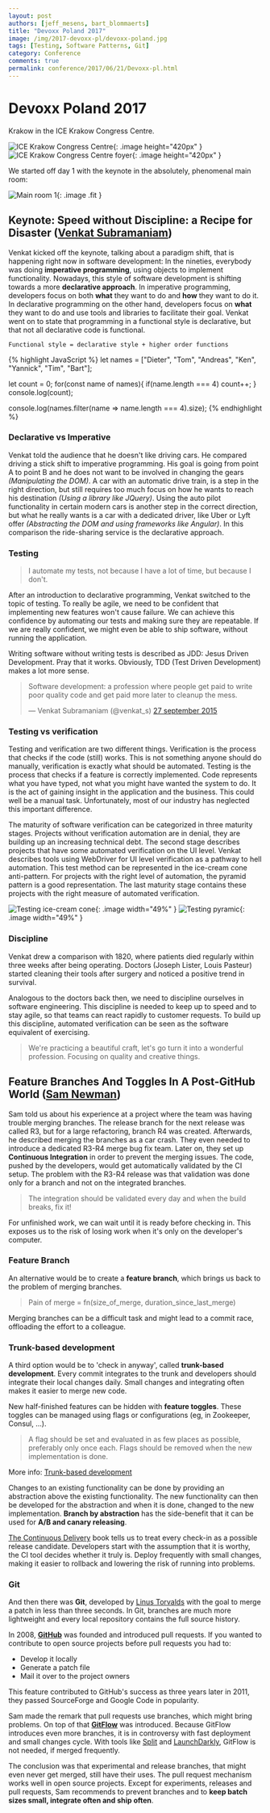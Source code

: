 ```yaml
---
layout: post
authors: [jeff_mesens, bart_blommaerts]
title: "Devoxx Poland 2017"
image: /img/2017-devoxx-pl/devoxx-poland.jpg
tags: [Testing, Software Patterns, Git]
category: Conference
comments: true
permalink: conference/2017/06/21/Devoxx-pl.html
---
```

# Devoxx Poland 2017

Krakow in the ICE Krakow Congress Centre.

![ICE Krakow Congress Centre](/img/2017-devoxx-pl/venue-1.jpg){: .image height="420px" }
![ICE Krakow Congress Centre foyer](/img/2017-devoxx-pl/venue-2.jpg){: .image height="420px" }

We started off day 1 with the keynote in the absolutely, phenomenal main room:

![Main room 1](/img/2017-devoxx-pl/room-1.jpg){: .image .fit }

## Keynote: Speed without Discipline: a Recipe for Disaster ([Venkat Subramaniam](https://twitter.com/@venkat_s))

Venkat kicked off the keynote, talking about a paradigm shift, that is happening right now in software development:
In the nineties, everybody was doing **imperative programming**, using objects to implement functionality.
Nowadays, this style of software development is shifting towards a more **declarative approach**.
In imperative programming, developers focus on both **what** they want to do and **how** they want to do it. 
In declarative programming on the other hand, developers focus on **what** they want to do and use tools and libraries to facilitate their goal.
Venkat went on to state that programming in a functional style is declarative, but that not all declarative code is functional.

	Functional style = declarative style + higher order functions

{% highlight JavaScript %}
let names = ["Dieter", "Tom", "Andreas", "Ken", "Yannick", "Tim", "Bart"];

let count = 0;
for(const name of names){
  if(name.length === 4)
    count++;
}
console.log(count);

console.log(names.filter(name => name.length === 4).size);
{% endhighlight %}

### Declarative vs Imperative

Venkat told the audience that he doesn't like driving cars.
He compared driving a stick shift to imperative programming.
His goal is going from point A to point B and he does not want to be involved in changing the gears _(Manipulating the DOM)_.
A car with an automatic drive train, is a step in the right direction, but still requires too much focus on how he wants to reach his destination _(Using a library like JQuery)_.
Using the auto pilot functionality in certain modern cars is another step in the correct direction, but what he really wants is a car with a dedicated driver, like Uber or Lyft offer _(Abstracting the DOM and using frameworks like Angular)_.
In this comparison the ride-sharing service is the declarative approach.

### Testing

> I automate my tests, not because I have a lot of time, but because I don't.

After an introduction to declarative programming, Venkat switched to the topic of testing.
To really be agile, we need to be confident that implementing new features won't cause failure.
We can achieve this confidence by automating our tests and making sure they are repeatable.
If we are really confident, we might even be able to ship software, without running the application.

Writing software without writing tests is described as JDD: Jesus Driven Development. 
Pray that it works.
Obviously, TDD (Test Driven Development) makes a lot more sense. 

<blockquote class="twitter-tweet" data-lang="nl"><p lang="en" dir="ltr">Software development: a profession where people get paid to write poor quality code and get paid more later to cleanup the mess.</p>&mdash; Venkat Subramaniam (@venkat_s) <a href="https://twitter.com/venkat_s/status/648119106072387584">27 september 2015</a></blockquote>
<script async src="//platform.twitter.com/widgets.js" charset="utf-8"></script>

### Testing vs verification

Testing and verification are two different things.
Verification is the process that checks if the code (still) works.
This is not something anyone should do manually, verification is exactly what should be automated.
Testing is the process that checks if a feature is correctly implemented.
Code represents what you have typed, not what you might have wanted the system to do.
It is the act of gaining insight in the application and the business.
This could well be a manual task.
Unfortunately, most of our industry has neglected this important difference.

The maturity of software verification can be categorized in three maturity stages. 
Projects without verification automation are in denial, they are building up an increasing technical debt.
The second stage describes projects that have some automated verification on the UI level. 
Venkat describes tools using WebDriver for UI level verification as a pathway to hell automation.
This test method can be represented in the ice-cream cone anti-pattern. 
For projects with the right level of automation, the pyramid pattern is a good representation.
The last maturity stage contains these projects with the right measure of automated verification.

![Testing ice-cream cone](/img/2017-devoxx-pl/testing-ice-cream-cone.png){: .image width="49%" }
![Testing pyramic](/img/2017-devoxx-pl/testing-pyramid.png){: .image width="49%" }


### Discipline
Venkat drew a comparison with 1820, where patients died regularly within three weeks after being operating.
Doctors (Joseph Lister, Louis Pasteur) started cleaning their tools after surgery and noticed a positive trend in survival.

Analogous to the doctors back then, we need to discipline ourselves in software engineering.
This discipline is needed to keep up to speed and to stay agile, so that teams can react rapidly to customer requests. 
To build up this discipline, automated verification can be seen as the software equivalent of exercising.

>We're practicing a beautiful craft, let's go turn it into a wonderful profession. Focusing on quality and creative things.

## Feature Branches And Toggles In A Post-GitHub World ([Sam Newman](https://twitter.com/@samnewman))

Sam told us about his experience at a project where the team was having trouble merging branches.
The release branch for the next release was called R3, but for a large refactoring, branch R4 was created.
Afterwards, he described merging the branches as a car crash.
They even needed to introduce a dedicated R3-R4 merge bug fix team.
Later on, they set up **Continuous Integration** in order to prevent the merging issues.
The code, pushed by the developers, would get automatically validated by the CI setup.
The problem with the R3-R4 release was that validation was done only for a branch and not on the integrated branches.

>The integration should be validated every day and when the build breaks, fix it!

For unfinished work, we can wait until it is ready before checking in.
This exposes us to the risk of losing work when it's only on the developer's computer.

### Feature Branch

An alternative would be to create a **feature branch**, which brings us back to the problem of merging branches.

>Pain of merge = fn(size_of_merge, duration_since_last_merge)

Merging branches can be a difficult task and might lead to a commit race, offloading the effort to a colleague.

### Trunk-based development

A third option would be to 'check in anyway', called **trunk-based development**.
Every commit integrates to the trunk and developers should integrate their local changes daily.
Small changes and integrating often makes it easier to merge new code.

New half-finished features can be hidden with **feature toggles**.
These toggles can be managed using flags or configurations (eg, in Zookeeper, Consul, ...).
>A flag should be set and evaluated in as few places as possible, preferably only once each.
>Flags should be removed when the new implementation is done.

More info: [Trunk-based development](https://trunkbaseddevelopment.com/)

Changes to an existing functionality can be done by providing an abstraction above the existing functionality.
The new functionality can then be developed for the abstraction and when it is done, changed to the new implementation.
**Branch by abstraction** has the side-benefit that it can be used for **A/B and canary releasing**.

[The Continuous Delivery](https://www.amazon.de/Continuous-Delivery-Deployment-Automation-Addison-Wesley/dp/0321601912) book tells us to treat every check-in as a possible release candidate.
Developers start with the assumption that it is worthy, the CI tool decides whether it truly is.
Deploy frequently with small changes, making it easier to rollback and lowering the risk of running into problems.

### Git

And then there was **Git**, developed by [Linus Torvalds](https://en.wikipedia.org/wiki/Linus_Torvalds) with the goal to merge a patch in less than three seconds.
In Git, branches are much more lightweight and every local repository contains the full source history.

In 2008, **[GitHub](https://github.com)** was founded and introduced pull requests.
If you wanted to contribute to open source projects before pull requests you had to:
* Develop it locally
* Generate a patch file 
* Mail it over to the project owners

This feature contributed to GitHub's success as three years later in 2011, they passed SourceForge and Google Code in popularity.

Sam made the remark that pull requests use branches, which might bring problems. 
On top of that **[GitFlow](https://www.atlassian.com/git/tutorials/comparing-workflows#gitflow-workflow)** was introduced.
Because GitFlow introduces even more branches, it is in controversy with fast deployment and small changes cycle.
With tools like [Split](https://www.split.io) and [LaunchDarkly](https://launchdarkly.com), GitFlow is not needed, if merged frequently.

The conclusion was that experimental and release branches, that might even never get merged, still have their uses.
The pull request mechanism works well in open source projects.
Except for experiments, releases and pull requests, Sam recommends to prevent branches and to **keep batch sizes small, integrate often and ship often**.